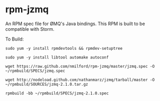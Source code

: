 rpm-jzmq
========

An RPM spec file for ØMQ's Java bindings. This RPM is built to be compatible with Storm.

To Build:

`sudo yum -y install rpmdevtools && rpmdev-setuptree`

`sudo yum -y install libtool automake autoconf`

`wget https://raw.github.com/nmilford/rpm-jzmq/master/jzmq.spec -O ~/rpmbuild/SPECS/jzmq.spec`

`wget http://nodeload.github.com/nathanmarz/jzmq/tarball/master -O ~/rpmbuild/SOURCES/jzmq-2.1.0.tar.gz`

`rpmbuild -bb ~/rpmbuild/SPECS/jzmq-2.1.0.spec`
